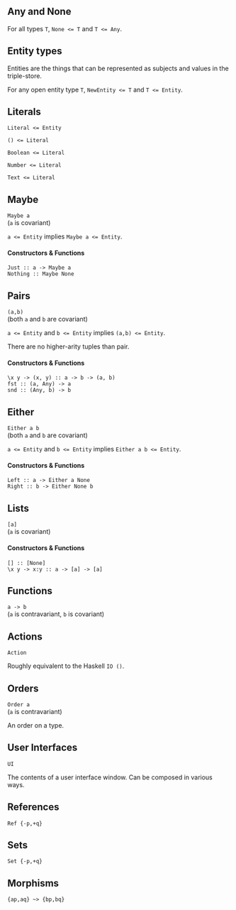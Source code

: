 ## Any and None

For all types `T`, `None <= T` and `T <= Any`.

## Entity types

Entities are the things that can be represented as subjects and values in the triple-store.

For any open entity type `T`, `NewEntity <= T` and `T <= Entity`.

## Literals

`Literal <= Entity`

`() <= Literal`

`Boolean <= Literal`

`Number <= Literal`

`Text <= Literal`

## Maybe

`Maybe a`  
(`a` is covariant)

`a <= Entity` implies `Maybe a <= Entity`.

#### Constructors & Functions
`Just :: a -> Maybe a`  
`Nothing :: Maybe None`

## Pairs

`(a,b)`  
(both `a` and `b` are covariant)

`a <= Entity` and `b <= Entity` implies `(a,b) <= Entity`.

There are no higher-arity tuples than pair.

#### Constructors & Functions
`\x y -> (x, y) :: a -> b -> (a, b)`  
`fst :: (a, Any) -> a`  
`snd :: (Any, b) -> b`

## Either

`Either a b`  
(both `a` and `b` are covariant)

`a <= Entity` and `b <= Entity` implies `Either a b <= Entity`.

#### Constructors & Functions
`Left :: a -> Either a None`  
`Right :: b -> Either None b`

## Lists

`[a]`  
(`a` is covariant)

#### Constructors & Functions
`[] :: [None]`  
`\x y -> x:y :: a -> [a] -> [a]`

## Functions

`a -> b`  
(`a` is contravariant, `b` is covariant)

## Actions

`Action`

Roughly equivalent to the Haskell `IO ()`.

## Orders

`Order a`  
(`a` is contravariant)

An order on a type.

## User Interfaces

`UI`

The contents of a user interface window. Can be composed in various ways.

## References

`Ref {-p,+q}`

## Sets

`Set {-p,+q}`

## Morphisms

`{ap,aq} ~> {bp,bq}`
